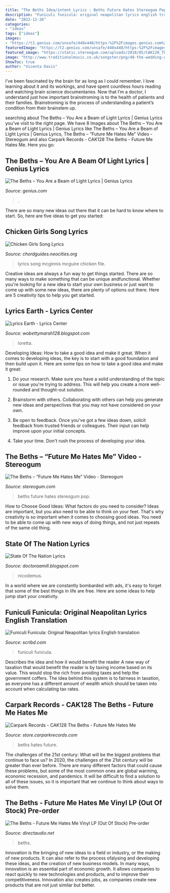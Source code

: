 ```yaml
---
title: "The Beths Idea/intent Lyrics : Beths Future Hates Stereogum Pop"
description: "Funiculi funicula: original neapolitan lyrics english translation"
date: "2022-12-26"
categories:
- "ideas"
tags: ["ideas"]
images:
- "https://t2.genius.com/unsafe/440x440/https:%2F%2Fimages.genius.com%2Fd9cd7c3d24d8017f7c0ee2c29f0c6026.700x700x1.jpg"
featuredImage: "https://t2.genius.com/unsafe/440x440/https:%2F%2Fimages.genius.com%2Fd9cd7c3d24d8017f7c0ee2c29f0c6026.700x700x1.jpg"
featured_image: "https://static.stereogum.com/uploads/2018/05/CAK128_TheBeths_FutureMeHatesMe_900-1525807365-640x640.jpg"
image: "http://www.traditionalmusic.co.uk/songster/png/48-the-wedding-of-mcginnis-and-mcguire.png"
ShowToc: true
author: "Vicenta Davis"
---
```



I’ve been fascinated by the brain for as long as I could remember. I love learning about it and its workings, and have spent countless hours reading and watching brain science documentaries. Now that I’m a doctor, I understand just how important brainstroming is to the health of patients and their families. Brainstroming is the process of understanding a patient’s condition from their brainstem up.

	

		
searching about The Beths – You Are a Beam of Light Lyrics | Genius Lyrics you've visit to the right page. We have 8 Images about The Beths – You Are a Beam of Light Lyrics | Genius Lyrics like The Beths – You Are a Beam of Light Lyrics | Genius Lyrics, The Beths – “Future Me Hates Me” Video - Stereogum and also Carpark Records - CAK128 The Beths - Future Me Hates Me. Here you go:
		
    
## The Beths – You Are A Beam Of Light Lyrics | Genius Lyrics

<img loading=lazy src="https://t2.genius.com/unsafe/440x440/https:%2F%2Fimages.genius.com%2Fd9cd7c3d24d8017f7c0ee2c29f0c6026.700x700x1.jpg" onerror="this.onerror=null;this.src='https://tse3.mm.bing.net/th?id=OIP.rxFn3sCsI5bFXIL5wNMEhAAAAA&amp;pid=15.1';" alt="The Beths – You Are a Beam of Light Lyrics | Genius Lyrics">

_Source: genius.com_

>. 

	

There are so many new ideas out there that it can be hard to know where to start. So, here are five ideas to get you started: 

    
## Chicken Girls Song Lyrics

<img loading=lazy src="http://www.traditionalmusic.co.uk/songster/png/48-the-wedding-of-mcginnis-and-mcguire.png" onerror="this.onerror=null;this.src='https://tse2.mm.bing.net/th?id=OIP.GriVMfWdIs8a0giPCfibAwHaRe&amp;pid=15.1';" alt="Chicken Girls Song Lyrics">

_Source: chordguides.neocities.org_

>lyrics song mcginnis mcguire chicken file. 

	

Creative ideas are always a fun way to get things started. There are so many ways to make something that can be unique andfunctional. Whether you're looking for a new idea to start your own business or just want to come up with some new ideas, there are plenty of options out there. Here are 5 creativity tips to help you get started.

    
## Lyrics Earth - Lyrics Center

<img loading=lazy src="https://lh6.googleusercontent.com/proxy/BRKpo5UFr7LRbvp_q7NkqCBtvHtZOsNZ4hIctnGbF87qQ4ryGjLuTlF3nx9-ZGO4xilRfCJtXqstu5sdDxYHbJ0Gsrl0iCfdr1a0T0mRQbfNg0tTKFvMY7IUF1xlFsueNeYFitm4nQ=s0-d" onerror="this.onerror=null;this.src='https://tse1.mm.bing.net/th?id=OIP.OoxHMJcmD-RSEHTgX5cGXgHaDP&amp;pid=15.1';" alt="Lyrics Earth - Lyrics Center">

_Source: wobettymarsh128.blogspot.com_

>loretta. 

	

Developing Ideas: How to take a good idea and make it great.
When it comes to developing ideas, the key is to start with a good foundation and then build upon it. Here are some tips on how to take a good idea and make it great:
1. Do your research. Make sure you have a solid understanding of the topic or issue you're trying to address. This will help you create a more well-rounded and thought-out solution.

2. Brainstorm with others. Collaborating with others can help you generate new ideas and perspectives that you may not have considered on your own.

3. Be open to feedback. Once you've got a few ideas down, solicit feedback from trusted friends or colleagues. Their input can help improve upon your initial concepts.

4. Take your time. Don't rush the process of developing your idea.

    
## The Beths – “Future Me Hates Me” Video - Stereogum

<img loading=lazy src="https://static.stereogum.com/uploads/2018/05/CAK128_TheBeths_FutureMeHatesMe_900-1525807365-640x640.jpg" onerror="this.onerror=null;this.src='https://tse4.mm.bing.net/th?id=OIP.maxJ9YrqkuKyBhmgohr2ywHaHa&amp;pid=15.1';" alt="The Beths – “Future Me Hates Me” Video - Stereogum">

_Source: stereogum.com_

>beths future hates stereogum pop. 

	

How to Choose Good Ideas: What factors do you need to consider?
Ideas are important, but you also need to be able to think on your feet. That's why creativity is so important when it comes to choosing good ideas. You need to be able to come up with new ways of doing things, and not just repeats of the same old thing.

    
## State Of The Nation Lyrics

<img loading=lazy src="http://www.traditionalmusic.co.uk/songster/png/03-nicodemus-johnson.png" onerror="this.onerror=null;this.src='https://tse1.mm.bing.net/th?id=OIP.8qi9fQI5wbQAKDDxm_CBcwHaKB&amp;pid=15.1';" alt="State Of The Nation Lyrics">

_Source: doctoraamill.blogspot.com_

>nicodemus. 

	

In a world where we are constantly bombarded with ads, it's easy to forget that some of the best things in life are free. Here are some ideas to help jump start your creativity.

    
## Funiculi Funicula: Original Neapolitan Lyrics English Translation

<img loading=lazy src="https://imgv2-1-f.scribdassets.com/img/document/239676628/original/4dc930fa77/1602889147?v=1" onerror="this.onerror=null;this.src='https://tse1.mm.bing.net/th?id=OIP.alYSNplCmGfh-0C4mfYvHQHaJ4&amp;pid=15.1';" alt="Funiculi Funicula: Original Neapolitan lyrics English translation">

_Source: scribd.com_

>funiculi funicula. 

	

Describes the idea and how it would benefit the reader
A new way of taxation that would benefit the reader is by taxing income based on its value. This would stop the rich from avoiding taxes and help the government coffers. The idea behind this system is to fairness in taxation, as everyone has a different amount of wealth which should be taken into account when calculating tax rates.

    
## Carpark Records - CAK128 The Beths - Future Me Hates Me

<img loading=lazy src="https://s9.limitedrun.com/images/1341564/v600_TheBeths_FutureMeHatesMe_LP_Orange.jpg" onerror="this.onerror=null;this.src='https://tse4.mm.bing.net/th?id=OIP.ixp3K_8uiUFly4UWN75vSgHaHa&amp;pid=15.1';" alt="Carpark Records - CAK128 The Beths - Future Me Hates Me">

_Source: store.carparkrecords.com_

>beths hates future. 

	

The challenges of the 21st century: What will be the biggest problems that continue to face us?
In 2020, the challenges of the 21st century will be greater than ever before. There are many different factors that could cause these problems, but some of the most common ones are global warming, economic recession, and pandemics. It will be difficult to find a solution to all of these issues, so it is important that we continue to think about ways to solve them.

    
## The Beths - Future Me Hates Me Vinyl LP (Out Of Stock) Pre-order

<img loading=lazy src="https://cdn.shopify.com/s/files/1/0963/1508/products/LDB12811_1024x1024.jpg?v=1612855102" onerror="this.onerror=null;this.src='https://tse3.mm.bing.net/th?id=OIP.MM0hSoxT8EskLEuezcsSTwAAAA&amp;pid=15.1';" alt="The Beths - Future Me Hates Me Vinyl LP (Out Of Stock) Pre-order">

_Source: directaudio.net_

>beths. 

	

Innovation is the bringing of new ideas to a field or industry, or the making of new products. It can also refer to the process ofalysing and developing these ideas, and the creation of new business models. In many ways, innovation is an essential part of economic growth. It allows companies to react quickly to new technologies and products, and to improve their competitiveness. Innovation also creates jobs, as companies create new products that are not just similar but better.

